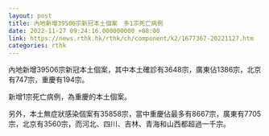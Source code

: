 ```yaml
---
layout: post
title: 內地新增39506宗新冠本土個案　多1宗死亡病例
date: 2022-11-27 09:24:16.000000000 +08:00
link: https://news.rthk.hk/rthk/ch/component/k2/1677367-20221127.htm
categories: rthk
---
```


內地新增39506宗新冠本土個案，其中本土確診有3648宗，廣東佔1386宗，北京有747宗，重慶有194宗。

新增1宗死亡病例，為重慶的本土個案。

另外，本土無症狀感染個案有35858宗，當中重慶佔最多有8667宗，廣東有7705宗，北京有3560宗，而河北、四川、吉林、青海和山西都超過一千宗。
